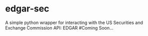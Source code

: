 # edgar-sec
A simple python wrapper for interacting with the US Securities and Exchange Commission API: EDGAR
#Coming Soon...